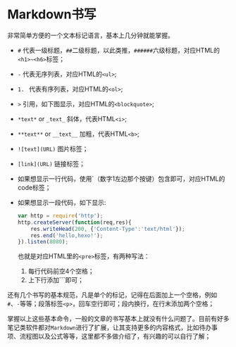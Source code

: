 # Markdown书写
非常简单方便的一个文本标记语言，基本上几分钟就能掌握。

- `#` 代表一级标题，`##`二级标题，以此类推，`######`六级标题，对应HTML的`<h1>~<h6>`标签；
- `-` 代表无序列表，对应HTML的`<ul>`;
- `1. ` 代表有序列表，对应HTML的`<ol>`;
- `>` 引用，如下图显示，对应HTML的`<blockquote>`;
- `*text*` or `_text_` 斜体，代表HTML`<i>`;
- `**text**` or `__text__` 加粗，代表HTML`<b>`;
- `![text](URL)` 图片标签；
- `[link](URL)` 链接标签；
- 如果想显示一行代码，使用`（数字1左边那个按键）包含即可，对应HTML的code标签；
- 如果想显示一段代码，如下显示:
    
    ```javascript
    var http = require('http');
    http.createServer(function(req,res){
        res.writeHead(200, {'Content-Type':'text/html'});
        res.end('hello,hexo!');      
    }).listen(8080);
    ```

    也就是对应HTML里的`<pre>`标签，有两种写法：
    1. 每行代码前空4个空格；
    2. 上下行添加```即可；

还有几个书写的基本规范，凡是单个的标记，记得在后面加上一个空格，例如`#`、`-`等等；段落标签`<p>`，回车空行即可；段内换行，在行末添加两个空格；

掌握以上这些基本命令，一般的文章的书写基本上就没有什么问题了。目前有好多笔记类软件都对`Markdown`进行了扩展，让其支持更多的内容格式，比如待办事项、流程图以及公式等等，这里都不多做介绍了，有兴趣的可以自行了解；